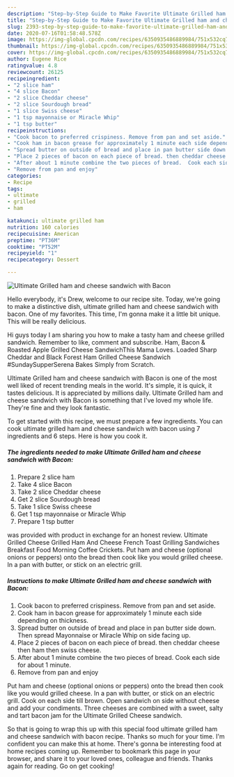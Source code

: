 ```yaml
---
description: "Step-by-Step Guide to Make Favorite Ultimate Grilled ham and cheese sandwich with Bacon"
title: "Step-by-Step Guide to Make Favorite Ultimate Grilled ham and cheese sandwich with Bacon"
slug: 2393-step-by-step-guide-to-make-favorite-ultimate-grilled-ham-and-cheese-sandwich-with-bacon
date: 2020-07-16T01:58:48.578Z
image: https://img-global.cpcdn.com/recipes/6350935486889984/751x532cq70/ultimate-grilled-ham-and-cheese-sandwich-with-bacon-recipe-main-photo.jpg
thumbnail: https://img-global.cpcdn.com/recipes/6350935486889984/751x532cq70/ultimate-grilled-ham-and-cheese-sandwich-with-bacon-recipe-main-photo.jpg
cover: https://img-global.cpcdn.com/recipes/6350935486889984/751x532cq70/ultimate-grilled-ham-and-cheese-sandwich-with-bacon-recipe-main-photo.jpg
author: Eugene Rice
ratingvalue: 4.8
reviewcount: 26125
recipeingredient:
- "2 slice ham"
- "4 slice Bacon"
- "2 slice Cheddar cheese"
- "2 slice Sourdough bread"
- "1 slice Swiss cheese"
- "1 tsp mayonnaise or Miracle Whip"
- "1 tsp butter"
recipeinstructions:
- "Cook bacon to preferred crispiness. Remove from pan and set aside."
- "Cook ham in bacon grease for approximately 1 minute each side depending on thickness."
- "Spread butter on outside of bread and place in pan butter side down. Then spread Mayonnaise or Miracle Whip on side facing up."
- "Place 2 pieces of bacon on each piece of bread. then cheddar cheese then ham then swiss cheese."
- "After about 1 minute combine the two pieces of bread.  Cook each side for about 1 minute."
- "Remove from pan and enjoy"
categories:
- Recipe
tags:
- ultimate
- grilled
- ham

katakunci: ultimate grilled ham 
nutrition: 160 calories
recipecuisine: American
preptime: "PT36M"
cooktime: "PT52M"
recipeyield: "1"
recipecategory: Dessert

---
```



![Ultimate Grilled ham and cheese sandwich with Bacon](https://img-global.cpcdn.com/recipes/6350935486889984/751x532cq70/ultimate-grilled-ham-and-cheese-sandwich-with-bacon-recipe-main-photo.jpg)

Hello everybody, it's Drew, welcome to our recipe site. Today, we're going to make a distinctive dish, ultimate grilled ham and cheese sandwich with bacon. One of my favorites. This time, I'm gonna make it a little bit unique. This will be really delicious.

Hi guys today I am sharing you how to make a tasty ham and cheese grilled sandwich. Remember to like, comment and subscribe. Ham, Bacon &amp; Roasted Apple Grilled Cheese SandwichThis Mama Loves. Loaded Sharp Cheddar and Black Forest Ham Grilled Cheese Sandwich #SundaySupperSerena Bakes Simply from Scratch.

Ultimate Grilled ham and cheese sandwich with Bacon is one of the most well liked of recent trending meals in the world. It's simple, it is quick, it tastes delicious. It is appreciated by millions daily. Ultimate Grilled ham and cheese sandwich with Bacon is something that I've loved my whole life. They're fine and they look fantastic.


To get started with this recipe, we must prepare a few ingredients. You can cook ultimate grilled ham and cheese sandwich with bacon using 7 ingredients and 6 steps. Here is how you cook it.

<!--inarticleads1-->

##### The ingredients needed to make Ultimate Grilled ham and cheese sandwich with Bacon:

1. Prepare 2 slice ham
1. Take 4 slice Bacon
1. Take 2 slice Cheddar cheese
1. Get 2 slice Sourdough bread
1. Take 1 slice Swiss cheese
1. Get 1 tsp mayonnaise or Miracle Whip
1. Prepare 1 tsp butter


was provided with product in exchange for an honest review. Ultimate Grilled Cheese Grilled Ham And Cheese French Toast Grilling Sandwiches Breakfast Food Morning Coffee Crickets. Put ham and cheese (optional onions or peppers) onto the bread then cook like you would grilled cheese. In a pan with butter, or stick on an electric grill. 

<!--inarticleads2-->

##### Instructions to make Ultimate Grilled ham and cheese sandwich with Bacon:

1. Cook bacon to preferred crispiness. Remove from pan and set aside.
1. Cook ham in bacon grease for approximately 1 minute each side depending on thickness.
1. Spread butter on outside of bread and place in pan butter side down. Then spread Mayonnaise or Miracle Whip on side facing up.
1. Place 2 pieces of bacon on each piece of bread. then cheddar cheese then ham then swiss cheese.
1. After about 1 minute combine the two pieces of bread.  Cook each side for about 1 minute.
1. Remove from pan and enjoy


Put ham and cheese (optional onions or peppers) onto the bread then cook like you would grilled cheese. In a pan with butter, or stick on an electric grill. Cook on each side till brown. Open sandwich on side without cheese and add your condiments. Three cheeses are combined with a sweet, salty and tart bacon jam for the Ultimate Grilled Cheese sandwich. 

So that is going to wrap this up with this special food ultimate grilled ham and cheese sandwich with bacon recipe. Thanks so much for your time. I'm confident you can make this at home. There's gonna be interesting food at home recipes coming up. Remember to bookmark this page in your browser, and share it to your loved ones, colleague and friends. Thanks again for reading. Go on get cooking!
